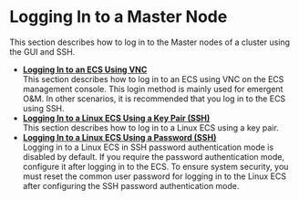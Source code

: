 # Logging In to a Master Node<a name="EN-US_TOPIC_0125375516"></a>

This section describes how to log in to the Master nodes of a cluster using the GUI and SSH.

-   **[Logging In to an ECS Using VNC](logging-in-to-an-ecs-using-vnc.md)**  
This section describes how to log in to an ECS using VNC on the ECS management console. This login method is mainly used for emergent O&M. In other scenarios, it is recommended that you log in to the ECS using SSH.
-   **[Logging In to a Linux ECS Using a Key Pair \(SSH\)](logging-in-to-a-linux-ecs-using-a-key-pair-(ssh).md)**  
This section describes how to log in to a Linux ECS using a key pair.
-   **[Logging In to a Linux ECS Using a Password \(SSH\)](logging-in-to-a-linux-ecs-using-a-password-(ssh).md)**  
Logging in to a Linux ECS in SSH password authentication mode is disabled by default. If you require the password authentication mode, configure it after logging in to the ECS. To ensure system security, you must reset the common user password for logging in to the Linux ECS after configuring the SSH password authentication mode.

